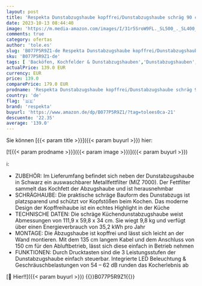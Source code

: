 ```yaml
---
layout: post
title: 'Respekta Dunstabzugshaube kopffrei/Dunstabzugshaube schräg 90 cm/Metallgehäuse mit Glasschirm in Schwarz/Abluft - und Umluftfunktion/CH 88090 SA+ / A+ / 46 – 61 dB'
date: 2023-10-13 08:44:40
image: 'https://m.media-amazon.com/images/I/31r5SroW9FL._SL500_._SL400_.jpg'
comments: true
category: ofertas
author: 'tole.es'
slug: 'B077P5R9Z1-de Respekta Dunstabzugshaube kopffrei/Dunstabzugshaube schräg...'
sku: 'B077P5R9Z1-de'
tags: [ 'Backöfen, Kochfelder & Dunstabzugshauben','Dunstabzugshauben','Elektro-Großgeräte','Wandhauben','respekta','🇩🇪', ]
actualPrice: 139.0 EUR
currency: EUR
price: 139.0
comparePrice: 179.0 EUR
prodname: 'Respekta Dunstabzugshaube kopffrei/Dunstabzugshaube schräg 90 cm/Metallgehäuse mit Glasschirm in Schwarz/Abluft - und Umluftfunktion/CH 88090 SA+ / A+ / 46 – 61 dB'
country: 'de'
flag: '🇩🇪'
brand: 'respekta'
buyurl: 'https://www.amazon.de/dp/B077P5R9Z1/?tag=tolees0ca-21'
descuento: '22.35'
average: '139.0'
---
```


Sie können [{{< param title >}}]({{< param buyurl >}}) hier:

[![{{< param prodname >}}]({{< param image >}})]({{< param buyurl >}})

ℹ️:

- ZUBEHÖR: Im Lieferumfang befindet sich neben der Dunstabzugshaube in Schwarz ein auswaschbarer Metallfettfilter (MIZ 7000). Der Fettfilter sammelt das Kochfett der Abzugshaube und ist herausnehmbar
- SCHRÄGHAUBE: Die praktische schräge Bauform des Dunstabzugs ist platzsparend und schützt vor Kopfstößen beim Kochen. Das moderne Design der Kopffreihaube ist ein echtes Highlight in der Küche
- TECHNISCHE DATEN: Die schräge Küchendunstabzugshaube weist Abmessungen von 111,9 x 59,8 x 34 cm. Sie wiegt 9,8 kg und verfügt über einen Energieverbrauch von 35,2 kWh pro Jahr
- MONTAGE: Die Abzugshaube ist kopffrei und lässt sich leicht an der Wand montieren. Mit dem 135 cm langem Kabel und dem Anschluss von 150 cm für den Abluftbetrieb, lässt sich diese einfach in Betrieb nehmen
- FUNKTIONEN: Durch Drucktasten sind die 3 Leistungsstufen der Dunstabzugshaube einfach steuerbar. Integrierte LED Beleuchtung & Geschräuschbelastungen von 54 – 62 dB runden das Kocherlebnis ab

[🛒 Hier!!]({{< param buyurl >}})
{{<world>}}B077P5R9Z1{{</world>}}
